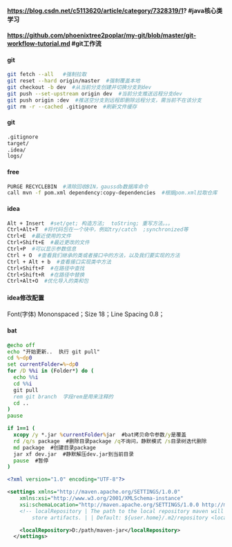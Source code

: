 #### https://blog.csdn.net/c5113620/article/category/7328319/1?  #java核心类学习
#### https://github.com/phoenixtree2poplar/my-git/blob/master/git-workflow-tutorial.md  #git工作流
#### git
```bash
git fetch --all   #强制拉取
git reset --hard origin/master  #强制覆盖本地
git checkout -b dev  #从当前分支创建并切换分支到dev
git push --set-upstream origin dev  #当前分支推送远程分支dev
git push origin :dev  #推送空分支到远程即删除远程分支，需当前不在该分支
git rm -r --cached .gitignore  #刷新文件缓存
```
#### git
```bash
.gitignore
target/
.idea/
logs/
```
#### free
```bash
PURGE RECYCLEBIN  #清除回收BIN，gaussdb数据库命令
call mvn -f pom.xml dependency:copy-dependencies  #根据pom.xml拉取仓库
```
#### idea
```bash
Alt + Insert  #set/get; 构造方法;  toString; 重写方法。。。
Ctrl+Alt+T  #将代码包在一个块中，例如try/catch  ;synchronized等
Ctrl+E  #最近使用的文件
Ctrl+Shift+E  #最近更改的文件
Ctrl+P  #可以显示参数信息
Ctrl + O  #查看我们继承的类或者接口中的方法，以及我们要实现的方法
Ctrl + Alt + b  #查看接口实现类中方法
Ctrl+Shift+F  #在路径中查找
Ctrl+Shift+R  #在路径中替换
Ctrl+Alt+O  #优化导入的类和包
```
#### idea修改配置
Font(字体) Mononspaced；Size 18；Line Spacing 0.8；
#### bat
```bat
@echo off
echo "开始更新..  执行 git pull"
cd %~dp0
set currentFolder=%~dp0
for /D %%i in (Folder*) do ( 
  echo %%i
  cd %%i
  git pull
  rem git branch  字段rem是用来注释的
  cd ..
)
pause

if 1==1 (
  xcopy /y *.jar %currentFolder%jar  #bat拷贝命令参数/y是覆盖
  rd /q/s package  #删除目录package /q不询问，静默模式 /s目录树迭代删除
  md package  #创建目录package
  jar xf dev.jar  #静默解压dev.jar到当前目录
  pause  #暂停
)
```
```xml
<?xml version="1.0" encoding="UTF-8"?>

<settings xmlns="http://maven.apache.org/SETTINGS/1.0.0"
	xmlns:xsi="http://www.w3.org/2001/XMLSchema-instance"
	xsi:schemaLocation="http://maven.apache.org/SETTINGS/1.0.0 http://maven.apache.org/xsd/settings-1.0.0.xsd">
	<!-- localRepository | The path to the local repository maven will use to 
		store artifacts. | | Default: ${user.home}/.m2/repository <localRepository>/path/to/local/repo</localRepository> -->

	<localRepository>D:/path/maven-jar</localRepository>
  </settings>
  ```
